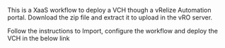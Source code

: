 

This is a XaaS workflow to deploy a VCH though a vRelize Automation portal. Download the zip file and extract it to upload in the vRO server. 

Follow the instructions to Import, configure the workflow and deploy the VCH in the below link 


